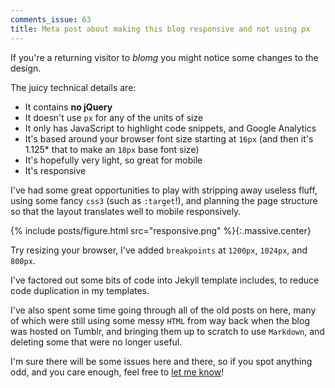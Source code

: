 ```yaml
---
comments_issue: 63
title: Meta post about making this blog responsive and not using px
---
```

If you're a returning visitor to _blomg_ you might notice some changes to the design.

<!-- more -->

The juicy technical details are:
- It contains __no jQuery__
- It doesn't use `px` for any of the units of size
- It only has JavaScript to highlight code snippets, and Google Analytics
- It's based around your browser font size starting at `16px` (and then it's 1.125* that to make an `18px` base font size)
- It's hopefully very light, so great for mobile
- It's responsive

I've had some great opportunities to play with stripping away useless fluff, using some fancy `css3` (such as `:target`!), and planning the page structure so that the layout translates well to mobile responsively.

{% include posts/figure.html src="responsive.png" %}{:.massive.center}

Try resizing your browser, I've added `breakpoints` at `1200px`, `1024px`, and `800px`.

I've factored out some bits of code into Jekyll template includes, to reduce code duplication in my templates.

I've also spent some time going through all of the old posts on here, many of which were still using some messy `HTML` from way back when the blog was hosted on Tumblr, and bringing them up to scratch to use `Markdown`, and deleting some that were no longer useful.

I'm sure there will be some issues here and there, so if you spot anything odd, and you care enough, feel free to [let me know](https://github.com/omgmog/omgmog.github.com/issues)!
